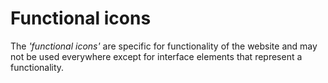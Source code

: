 # Functional icons

The *'functional icons'* are specific for functionality of the website and may not be used everywhere except for interface elements
that represent a functionality.
